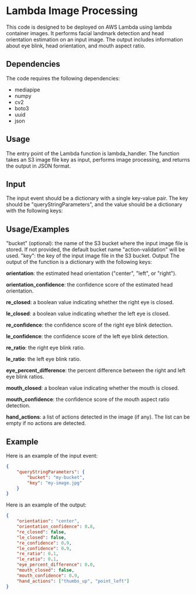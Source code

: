 # Lambda Image Processing
This code is designed to be deployed on AWS Lambda using lambda container images. It performs facial landmark detection and head orientation estimation on an input image. The output includes information about eye blink, head orientation, and mouth aspect ratio.

## Dependencies
The code requires the following dependencies:

 - mediapipe
 - numpy
 - cv2
 - boto3
 - uuid
 - json
## Usage
The entry point of the Lambda function is lambda_handler. The function takes an S3 image file key as input, performs image processing, and returns the output in JSON format.

## Input
The input event should be a dictionary with a single key-value pair. The key should be "queryStringParameters", and the value should be a dictionary with the following keys:

## Usage/Examples

"bucket" (optional): the name of the S3 bucket where the input image file is stored. If not provided, the default bucket name "action-validation" will be used.
"key": the key of the input image file in the S3 bucket.
Output
The output of the function is a dictionary with the following keys:


**orientation**: the estimated head orientation ("center", "left", or "right").

**orientation_confidence**: the confidence score of the estimated head orientation.

**re_closed**: a boolean value indicating whether the right eye is closed.

**le_closed**: a boolean value indicating whether the left eye is closed.

**re_confidence**: the confidence score of the right eye blink detection.

**le_confidence**: the confidence score of the left eye blink detection.

**re_ratio**: the right eye blink ratio.

**le_ratio**: the left eye blink ratio.

**eye_percent_difference**: the percent difference between the right and left eye blink ratios.

**mouth_closed**: a boolean value indicating whether the mouth is closed.

**mouth_confidence**: the confidence score of the mouth aspect ratio detection.

**hand_actions**: a list of actions detected in the image (if any). The list can be empty if no actions are detected.

## Example
Here is an example of the input event:

```json
{
    "queryStringParameters": {
        "bucket": "my-bucket",
        "key": "my-image.jpg"
    }
}
```
Here is an example of the output:


```json
{
    "orientation": "center",
    "orientation_confidence": 0.8,
    "re_closed": false,
    "le_closed": false,
    "re_confidence": 0.9,
    "le_confidence": 0.9,
    "re_ratio": 0.1,
    "le_ratio": 0.1,
    "eye_percent_difference": 0.0,
    "mouth_closed": false,
    "mouth_confidence": 0.9,
    "hand_actions": ["thumbs_up", "point_left"]
}
```